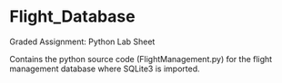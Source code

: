 # Flight_Database
Graded Assignment: Python Lab Sheet

Contains the python source code (FlightManagement.py) for the flight management database where SQLite3 is imported. 
